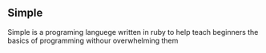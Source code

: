 Simple
------
Simple is a programing languege written in ruby to help teach beginners the basics of programming withour overwhelming them
